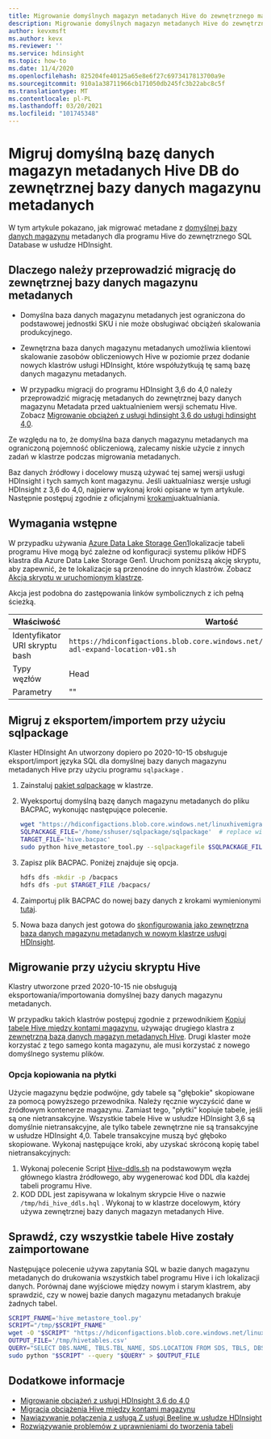 ```yaml
---
title: Migrowanie domyślnych magazyn metadanych Hive do zewnętrznego magazynu metadanych w usłudze Azure HDInsight
description: Migrowanie domyślnych magazyn metadanych Hive do zewnętrznego magazynu metadanych w usłudze Azure HDInsight
author: kevxmsft
ms.author: kevx
ms.reviewer: ''
ms.service: hdinsight
ms.topic: how-to
ms.date: 11/4/2020
ms.openlocfilehash: 825204fe40125a65e8e6f27c6973417813700a9e
ms.sourcegitcommit: 910a1a38711966cb171050db245fc3b22abc8c5f
ms.translationtype: MT
ms.contentlocale: pl-PL
ms.lasthandoff: 03/20/2021
ms.locfileid: "101745348"
---
```

# <a name="migrate-default-hive-metastore-db-to-external-metastore-db"></a>Migruj domyślną bazę danych magazyn metadanych Hive DB do zewnętrznej bazy danych magazynu metadanych

W tym artykule pokazano, jak migrować metadane z [domyślnej bazy danych magazynu](../hdinsight-use-external-metadata-stores.md#default-metastore) metadanych dla programu Hive do zewnętrznego SQL Database w usłudze HDInsight. 

## <a name="why-migrate-to-external-metastore-db"></a>Dlaczego należy przeprowadzić migrację do zewnętrznej bazy danych magazynu metadanych

* Domyślna baza danych magazynu metadanych jest ograniczona do podstawowej jednostki SKU i nie może obsługiwać obciążeń skalowania produkcyjnego.

* Zewnętrzna baza danych magazynu metadanych umożliwia klientowi skalowanie zasobów obliczeniowych Hive w poziomie przez dodanie nowych klastrów usługi HDInsight, które współużytkują tę samą bazę danych magazynu metadanych.

* W przypadku migracji do programu HDInsight 3,6 do 4,0 należy przeprowadzić migrację metadanych do zewnętrznej bazy danych magazynu Metadata przed uaktualnieniem wersji schematu Hive. Zobacz [Migrowanie obciążeń z usługi hdinsight 3,6 do usługi hdinsight 4,0](./apache-hive-migrate-workloads.md).

Ze względu na to, że domyślna baza danych magazynu metadanych ma ograniczoną pojemność obliczeniową, zalecamy niskie użycie z innych zadań w klastrze podczas migrowania metadanych.

Baz danych źródłowy i docelowy muszą używać tej samej wersji usługi HDInsight i tych samych kont magazynu. Jeśli uaktualniasz wersje usługi HDInsight z 3,6 do 4,0, najpierw wykonaj kroki opisane w tym artykule. Następnie postępuj zgodnie z oficjalnymi [krokami](./apache-hive-migrate-workloads.md)uaktualniania.

## <a name="prerequisites"></a>Wymagania wstępne

W przypadku używania [Azure Data Lake Storage Gen1](../overview-data-lake-storage-gen1.md)lokalizacje tabeli programu Hive mogą być zależne od konfiguracji systemu plików HDFS klastra dla Azure Data Lake Storage Gen1. Uruchom poniższą akcję skryptu, aby zapewnić, że te lokalizacje są przenośne do innych klastrów. Zobacz [Akcja skryptu w uruchomionym klastrze](../hdinsight-hadoop-customize-cluster-linux.md#script-action-to-a-running-cluster).

Akcja jest podobna do zastępowania linków symbolicznych z ich pełną ścieżką.

|Właściwość | Wartość |
|---|---|
|Identyfikator URI skryptu bash|`https://hdiconfigactions.blob.core.windows.net/linuxhivemigrationv01/hive-adl-expand-location-v01.sh`|
|Typy węzłów|Head|
|Parametry|""|

## <a name="migrate-with-exportimport-using-sqlpackage"></a>Migruj z eksportem/importem przy użyciu sqlpackage

Klaster HDInsight An utworzony dopiero po 2020-10-15 obsługuje eksport/import języka SQL dla domyślnej bazy danych magazynu metadanych Hive przy użyciu programu `sqlpackage` .

1. Zainstaluj [pakiet sqlpackage](https://docs.microsoft.com/sql/tools/sqlpackage-download#get-sqlpackage-net-core-for-linux) w klastrze.

2. Wyeksportuj domyślną bazę danych magazynu metadanych do pliku BACPAC, wykonując następujące polecenie.

    ```bash
    wget "https://hdiconfigactions.blob.core.windows.net/linuxhivemigrationv01/hive_metastore_tool.py"
    SQLPACKAGE_FILE='/home/sshuser/sqlpackage/sqlpackage'  # replace with sqlpackage location
    TARGET_FILE='hive.bacpac'
    sudo python hive_metastore_tool.py --sqlpackagefile $SQLPACKAGE_FILE --targetfile $TARGET_FILE
    ```

3. Zapisz plik BACPAC. Poniżej znajduje się opcja.

    ```bash
    hdfs dfs -mkdir -p /bacpacs
    hdfs dfs -put $TARGET_FILE /bacpacs/
    ```

4. Zaimportuj plik BACPAC do nowej bazy danych z krokami wymienionymi [tutaj](../../azure-sql/database/database-import.md).

5. Nowa baza danych jest gotowa do [skonfigurowania jako zewnętrzna baza danych magazynu metadanych w nowym klastrze usługi HDInsight](../hdinsight-use-external-metadata-stores.md#select-a-custom-metastore-during-cluster-creation).

## <a name="migrate-using-hive-script"></a>Migrowanie przy użyciu skryptu Hive

Klastry utworzone przed 2020-10-15 nie obsługują eksportowania/importowania domyślnej bazy danych magazynu metadanych.

W przypadku takich klastrów postępuj zgodnie z przewodnikiem [Kopiuj tabele Hive między kontami magazynu](./hive-migration-across-storage-accounts.md), używając drugiego klastra z [zewnętrzną bazą danych magazyn metadanych Hive](../hdinsight-use-external-metadata-stores.md#select-a-custom-metastore-during-cluster-creation). Drugi klaster może korzystać z tego samego konta magazynu, ale musi korzystać z nowego domyślnego systemu plików.

### <a name="option-to-shallow-copy"></a>Opcja kopiowania na płytki
Użycie magazynu będzie podwójne, gdy tabele są "głębokie" skopiowane za pomocą powyższego przewodnika. Należy ręcznie wyczyścić dane w źródłowym kontenerze magazynu.
Zamiast tego, "płytki" kopiuje tabele, jeśli są one nietransakcyjne. Wszystkie tabele Hive w usłudze HDInsight 3,6 są domyślnie nietransakcyjne, ale tylko tabele zewnętrzne nie są transakcyjne w usłudze HDInsight 4,0. Tabele transakcyjne muszą być głęboko skopiowane. Wykonaj następujące kroki, aby uzyskać skróconą kopię tabel nietransakcyjnych:

1. Wykonaj polecenie Script [Hive-ddls.sh](https://hdiconfigactions.blob.core.windows.net/linuxhivemigrationv01/hive-ddls.sh) na podstawowym węzła głównego klastra źródłowego, aby wygenerować kod DDL dla każdej tabeli programu Hive.
2. KOD DDL jest zapisywana w lokalnym skrypcie Hive o nazwie `/tmp/hdi_hive_ddls.hql` . Wykonaj to w klastrze docelowym, który używa zewnętrznej bazy danych magazyn metadanych Hive.

## <a name="verify-that-all-hive-tables-are-imported"></a>Sprawdź, czy wszystkie tabele Hive zostały zaimportowane

Następujące polecenie używa zapytania SQL w bazie danych magazynu metadanych do drukowania wszystkich tabel programu Hive i ich lokalizacji danych. Porównaj dane wyjściowe między nowym i starym klastrem, aby sprawdzić, czy w nowej bazie danych magazynu metadanych brakuje żadnych tabel.

```bash
SCRIPT_FNAME='hive_metastore_tool.py'
SCRIPT="/tmp/$SCRIPT_FNAME"
wget -O "$SCRIPT" "https://hdiconfigactions.blob.core.windows.net/linuxhivemigrationv01/$SCRIPT_FNAME"
OUTPUT_FILE='/tmp/hivetables.csv'
QUERY="SELECT DBS.NAME, TBLS.TBL_NAME, SDS.LOCATION FROM SDS, TBLS, DBS WHERE TBLS.SD_ID = SDS.SD_ID AND TBLS.DB_ID = DBS.DB_ID ORDER BY DBS.NAME, TBLS.TBL_NAME ASC;"
sudo python "$SCRIPT" --query "$QUERY" > $OUTPUT_FILE
```

## <a name="further-reading"></a>Dodatkowe informacje

* [Migrowanie obciążeń z usługi HDInsight 3,6 do 4,0](./apache-hive-migrate-workloads.md)
* [Migracja obciążenia Hive między kontami magazynu](./hive-migration-across-storage-accounts.md)
* [Nawiązywanie połączenia z usługą Z usługi Beeline w usłudze HDInsight](../hadoop/connect-install-beeline.md)
* [Rozwiązywanie problemów z uprawnieniami do tworzenia tabeli](./interactive-query-troubleshoot-permission-error-create-table.md)

